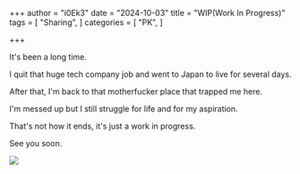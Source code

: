+++
author = "i0Ek3"
date = "2024-10-03"
title = "WIP(Work In Progress)" 
tags = [
    "Sharing",
]
categories = [
    "PK",
]

+++

It's been a long time.

I quit that huge tech company job and went to Japan to live for several days.

After that, I'm back to that motherfucker place that trapped me here.

I'm messed up but I still struggle for life and for my aspiration.

That's not how it ends, it's just a work in progress.

See you soon.

![](https://archive.is/p2Kbe/fde873866a16107b2aafb0654505b4c9ed9d0c67.avif)

